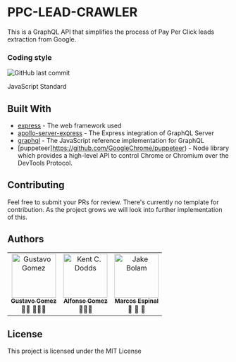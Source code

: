 # PPC-LEAD-CRAWLER

This is a GraphQL API that simplifies the process of Pay Per Click leads extraction from Google.

### Coding style

![GitHub last commit](https://img.shields.io/badge/STYLE-JAVASCRIPT%20STANDARD-yellow.svg?style=for-the-badge&logo=javascript)

JavaScript Standard

## Built With

* [express](https://expressjs.com/en/4x/api.html) - The web framework used
* [apollo-server-express](https://github.com/apollographql/apollo-server/tree/master/packages/apollo-server-express) - The Express integration of GraphQL Server
* [graphql](https://github.com/graphql/graphql-js) - The JavaScript reference implementation for GraphQL
* [puppeteer]https://github.com/GoogleChrome/puppeteer) - Node library which provides a high-level API to control Chrome or Chromium over the DevTools Protocol.

## Contributing

Feel free to submit your PRs for review. There's currently no template for contribution. As the project grows we will look into further implementation of this.

## Authors

<!-- prettier-ignore -->
<table><tr><td align="center"><a href="https://github.com/GustavoGomez092"><img src="https://avatars0.githubusercontent.com/u/45272016?v=3" width="100px;" alt="Gustavo Gomez"/><br /><sub><b>Gustavo Gomez</b></sub></a><br /><a title="Answering Questions">💬</a><a title="Documentation">📖</a> <a title="Tools">🔧</a><a title="Maintenance">🚧</a><a title="Reviewed Pull Requests">👀</a></td><td align="center"><a href="http://victorstein.github.io"><img src="https://avatars3.githubusercontent.com/u/11080740?v=3" width="100px;" alt="Kent C. Dodds"/><br /><sub><b>Alfonso Gomez</b></sub></a><br /><a title="Documentation">📖</a><a title="Tools">🔧</a><a title="Maintenance">🚧</a></td><td align="center"><a href="https://github.com/Mes1991"><img src="https://avatars2.githubusercontent.com/u/51966183?v=4" width="100px;" alt="Jake Bolam"/><br /><sub><b>Marcos Espinal</b></sub></a><br /><a title="Documentation">📖</a> <a title="Tools">🔧</a> <a title="Maintenance">🚧</a></td></table>

## License

This project is licensed under the MIT License 